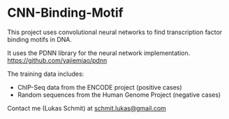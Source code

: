 # CNN-Binding-Motif
This project uses convolutional neural networks to find transcription factor binding motifs in DNA.

It uses the PDNN library for the neural network implementation.
https://github.com/yajiemiao/pdnn

The training data includes:
- ChIP-Seq data from the ENCODE project (positive cases)
- Random sequences from the Human Genome Project (negative cases)

Contact me (Lukas Schmit) at schmit.lukas@gmail.com
